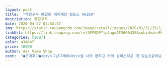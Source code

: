 ```yaml
---
layout: post 
title:  "착한구두 아일렛 메리제인 펌프스 46100" 
description: 착한구두  ..
date: 2020-04-27 04:53:57 
img: https://static.coupangcdn.com/image/retail/images/2020/01/31/15/1/e34be9f3-48ba-4a1b-b422-9e1612a8690f.jpg 
linkUrl: https://link.coupang.com/re/AFFSDP?lptag=AF3600438&subid=ahnPublicAsk&pageKey=1224393420&itemId=2215955917&vendorItemId=70213687882&traceid=V0-113-b5d4c25ea1adec72 
categories: [1007] 
color: 43A047 
price: 16900 
author: Ask View Shop 
cont:  "●구매후기●<br/>그냥그래여<br/>발 너무 편하고 저의 원피스하고 딱 맞는것같아요 너무 이쁘네요!!<br/>예뻐요.<br/> 좋아요<br/>" 
---
```

